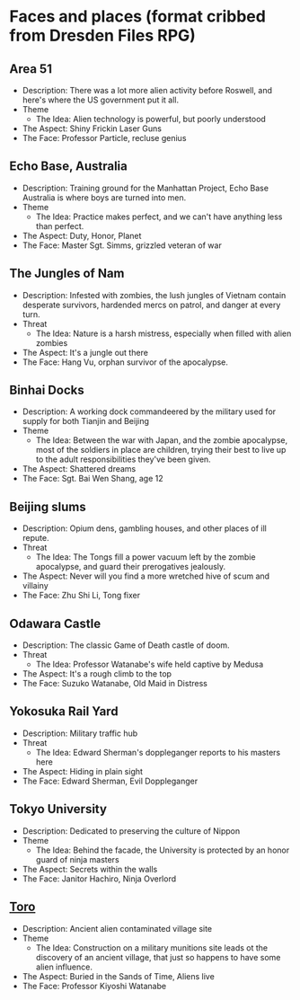 # Faces and places (format cribbed from Dresden Files RPG)

## Area 51

* Description: There was a lot more alien activity before Roswell, and here's where the US government put it all.
* Theme
	- The Idea: Alien technology is powerful, but poorly understood
* The Aspect: Shiny Frickin Laser Guns
* The Face: Professor Particle, recluse genius

## Echo Base, Australia

* Description: Training ground for the Manhattan Project, Echo Base Australia is where boys are turned into men.
* Theme
	- The Idea: Practice makes perfect, and we can't have anything less than perfect.
* The Aspect: Duty, Honor, Planet
* The Face: Master Sgt. Simms, grizzled veteran of war

## The Jungles of Nam

* Description: Infested with zombies, the lush jungles of Vietnam contain desperate survivors, hardended mercs on patrol, and danger at every turn.
* Threat
	- The Idea: Nature is a harsh mistress, especially when filled with alien zombies
* The Aspect: It's a jungle out there
* The Face: Hang Vu, orphan survivor of the apocalypse.

## Binhai Docks

* Description: A working dock commandeered by the military used for supply for both Tianjin and Beijing
* Theme
	- The Idea: Between the war with Japan, and the zombie apocalypse, most of the soldiers in place are children, trying their best to live up to the adult responsibilities they've been given.
* The Aspect: Shattered dreams
* The Face: Sgt. Bai Wen Shang, age 12

## Beijing slums

* Description: Opium dens, gambling houses, and other places of ill repute.
* Threat
	- The Idea: The Tongs fill a power vacuum left by the zombie apocalypse, and guard their prerogatives jealously.
* The Aspect: Never will you find a more wretched hive of scum and villainy
* The Face: Zhu Shi Li, Tong fixer

## Odawara Castle

* Description: The classic Game of Death castle of doom.
* Threat
	- The Idea: Professor Watanabe's wife held captive by Medusa
* The Aspect: It's a rough climb to the top
* The Face: Suzuko Watanabe, Old Maid in Distress

## Yokosuka Rail Yard

* Description: Military traffic hub
* Threat
	- The Idea: Edward Sherman's doppleganger reports to his masters here
* The Aspect: Hiding in plain sight
* The Face: Edward Sherman, Evil Doppleganger

## Tokyo University

* Description: Dedicated to preserving the culture of Nippon
* Theme
	- The Idea: Behind the facade, the University is protected by an honor guard of ninja masters
* The Aspect: Secrets within the walls
* The Face: Janitor Hachiro, Ninja Overlord

## [Toro](http://en.wikipedia.org/wiki/Toro_(archaeological_site))

* Description: Ancient alien contaminated village site
* Theme
	- The Idea: Construction on a military munitions site leads ot the discovery of an ancient village, that just so happens to have some alien influence.
* The Aspect: Buried in the Sands of Time, Aliens live
* The Face: Professor Kiyoshi Watanabe